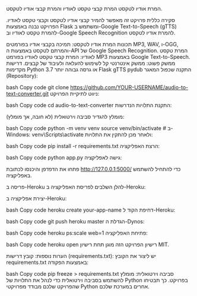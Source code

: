 המרת אודיו לטקסט
המרת קבצי טקסט לאודיו והמרת קבצי אודיו לטקסט.

סקירה כללית
פרויקט זה מאפשר להמיר קבצי אודיו לטקסט וקבצי טקסט לאודיו. הפרויקט נבנה באמצעות Flask ומשתמש ב-Google Text-to-Speech (gTTS) להמרת טקסט לאודיו וב-Google Speech Recognition להמרת אודיו לטקסט.

תכונות
המרת אודיו לטקסט: תמיכה בקבצי אודיו בפורמטים MP3, WAV, ו-OGG, והמרתם לטקסט באמצעות ה-API של Google Speech Recognition.
המרת טקסט לאודיו: המרת קבצי טקסט לאודיו בפורמט MP3 באמצעות Google Text-to-Speech.
ממשק פשוט: ממשק אינטרנטי קל לשימוש להעלאה ולעיבוד של קבצים.
דרישות מקדימות
Python 3.7 או גרסה גבוהה יותר
Flask
gTTS
pydub
התקנה
שכפול המאגר (Repository):

bash
Copy code
git clone https://github.com/YOUR-USERNAME/audio-to-text-converter.git
ניווט לתיקיית הפרויקט:

bash
Copy code
cd audio-to-text-converter
התקנת התלויות הנדרשות:

מומלץ להגדיר סביבה וירטואלית (לא חובה, אך מומלץ):

bash
Copy code
python -m venv venv
source venv/bin/activate   # ב-Windows: venv\Scripts\activate
ולאחר מכן להתקין את התלויות:

bash
Copy code
pip install -r requirements.txt
הרצת האפליקציה:

bash
Copy code
python app.py
גישה לאפליקציה:

פתחו את הדפדפן והיכנסו לכתובת http://127.0.0.1:5000/ כדי להתחיל להשתמש באפליקציה.

פריסה ב-Heroku
להלן השלבים לפריסת האפליקציה ב-Heroku:

יצירת אפליקציה ב-Heroku:

bash
Copy code
heroku create your-app-name
דחיפת הקוד ל-Heroku:

bash
Copy code
git push heroku master
הגדלת ה-Dynos:

bash
Copy code
heroku ps:scale web=1
פתיחת האפליקציה:

bash
Copy code
heroku open
רישיון
הפרויקט הזה מוגן תחת רישיון MIT.

הערות נוספות:
קובץ דרישות (requirements.txt):
יש ליצור את הקובץ requirements.txt באמצעות הפקודה:

bash
Copy code
pip freeze > requirements.txt
סביבה וירטואלית:
מומלץ להשתמש בסביבה וירטואלית כדי לנהל את התלויות של Python בפרויקט. כך תבטיחו שהפרויקט שלכם מבודד מפרויקטי Python אחרים במערכת שלכם.
